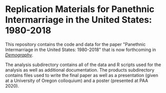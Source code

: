 # Replication Materials for Panethnic Intermarriage in the United States: 1980-2018

This repository contains the code and data for the paper "Panethnic Intermarriage in the United States: 1980-2018" that is now forthcoming in *[Demography](https://read.dukeupress.edu/demography)*. 

The analysis subdirectory contains all of the data and R scripts used for the analysis as well as additional documentation. The products subdirectory contains files used to write the final paper as well as a presentation (given at a University of Oregon colloquium) and a poster (presented at PAA 2020).